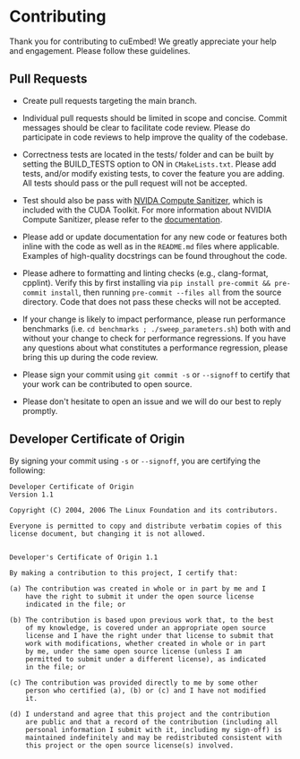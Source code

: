 # Contributing
Thank you for contributing to cuEmbed! We greatly appreciate your help and engagement. Please follow these guidelines. 

## Pull Requests
- Create pull requests targeting the main branch.

- Individual pull requests should be limited in scope and concise. Commit messages should be clear to facilitate code review. Please do participate in code reviews to help improve the quality of the codebase. 

- Correctness tests are located in the tests/ folder and can be built by setting the BUILD\_TESTS option to ON in `CMakeLists.txt`. Please add tests, and/or modify existing tests, to cover the feature you are adding. All tests should pass or the pull request will not be accepted. 

- Test should also be pass with [NVIDA Compute Sanitizer](https://developer.nvidia.com/compute-sanitizer), which is included with the CUDA Toolkit. For more information about NVIDIA Compute Sanitizer, please refer to the [documentation](https://docs.nvidia.com/cuda/compute-sanitizer/index.html).

- Please add or update documentation for any new code or features both inline with the code as well as in the `README.md` files where applicable. Examples of high-quality docstrings can be found throughout the code. 

- Please adhere to formatting and linting checks (e.g., clang-format, cpplint). Verify this by first installing via `pip install pre-commit && pre-commit install`, then running `pre-commit --files all` from the source directory. Code that does not pass these checks will not be accepted.   

- If your change is likely to impact performance, please run performance benchmarks (i.e. `cd benchmarks ; ./sweep_parameters.sh`) both with and without your change to check for performance regressions. If you have any questions about what constitutes a performance regression, please bring this up during the code review. 

- Please sign your commit using `git commit -s` or `--signoff` to certify that your work can be contributed to open source. 

- Please don't hesitate to open an issue and we will do our best to reply promptly. 

## Developer Certificate of Origin     

By signing your commit using `-s` or `--signoff`, you are certifying the following:

```
Developer Certificate of Origin
Version 1.1

Copyright (C) 2004, 2006 The Linux Foundation and its contributors.

Everyone is permitted to copy and distribute verbatim copies of this
license document, but changing it is not allowed.


Developer's Certificate of Origin 1.1

By making a contribution to this project, I certify that:

(a) The contribution was created in whole or in part by me and I
    have the right to submit it under the open source license
    indicated in the file; or

(b) The contribution is based upon previous work that, to the best
    of my knowledge, is covered under an appropriate open source
    license and I have the right under that license to submit that
    work with modifications, whether created in whole or in part
    by me, under the same open source license (unless I am
    permitted to submit under a different license), as indicated
    in the file; or

(c) The contribution was provided directly to me by some other
    person who certified (a), (b) or (c) and I have not modified
    it.

(d) I understand and agree that this project and the contribution
    are public and that a record of the contribution (including all
    personal information I submit with it, including my sign-off) is
    maintained indefinitely and may be redistributed consistent with
    this project or the open source license(s) involved.
```
